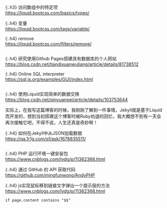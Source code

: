 ```note
```

{:.h3}
访问数组中的特定项
<br>[
https://liquid.bootcss.com/basics/types/
](
https://liquid.bootcss.com/basics/types/
)

{:.h4}
变量
<br>[
https://liquid.bootcss.com/tags/variable/
](
https://liquid.bootcss.com/tags/variable/
)

{:.h4}
remove
<br>[
https://liquid.bootcss.com/filters/remove/
](
https://liquid.bootcss.com/filters/remove/
)
```note
```

{:.h4}
研究使用Github Pages搭建具有数据库的个人网站
<br>[
https://blog.csdn.net/tiandixuanwuliang/article/details/81738512
](
https://blog.csdn.net/tiandixuanwuliang/article/details/81738512
)

{:.h4}
Online SQL interpreter
<br>[
https://sql.js.org/examples/GUI/index.html
](
https://sql.js.org/examples/GUI/index.html
)

```tip
```

{:.h4}
使用Liquid实现简单的数据交换
<br>[
https://blog.csdn.net/qinyuanpei/article/details/103753644
](
https://blog.csdn.net/qinyuanpei/article/details/103753644
)

实际上，在我写这篇博客的时候，我刚刚了解到一件事情，Jekyll就是基于Liquid而开发的，想到当初搭建这个博客时被Ruby劝退的回忆，我大概想不到有一天会再次接触它吧，不得不说，人生还真是奇妙啊！

{:.h4}
如何在Jekyll中从JSON加载数据
<br>[
https://qa.1r1g.com/sf/ask/1678835511/
](
https://qa.1r1g.com/sf/ask/1678835511/
)

```tip
```

{:.h4}
PHP 运行环境一键安装包
<br>[
https://www.cnblogs.com/lydg/p/11362368.html
](
https://www.cnblogs.com/lydg/p/11362368.html
)


{:.h4}
通过 GitHub 的 API 获取代码
<br>[
https://github.com/mingfunwong/AndyPHP
](
https://github.com/mingfunwong/AndyPHP
)

{:.h4}
js实现鼠标移到链接文字弹出一个提示层的方法
<br>[
https://www.cnblogs.com/lydg/p/11362368.html
](
https://www.cnblogs.com/lydg/p/11362368.html
)

```tip
if page.content contains "$$"
```

